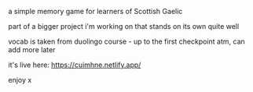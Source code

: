 a simple memory game for learners of Scottish Gaelic

part of a bigger project i'm working on that stands on its own quite well

vocab is taken from duolingo course - up to the first checkpoint atm, can add more later

it's live here: https://cuimhne.netlify.app/

enjoy x